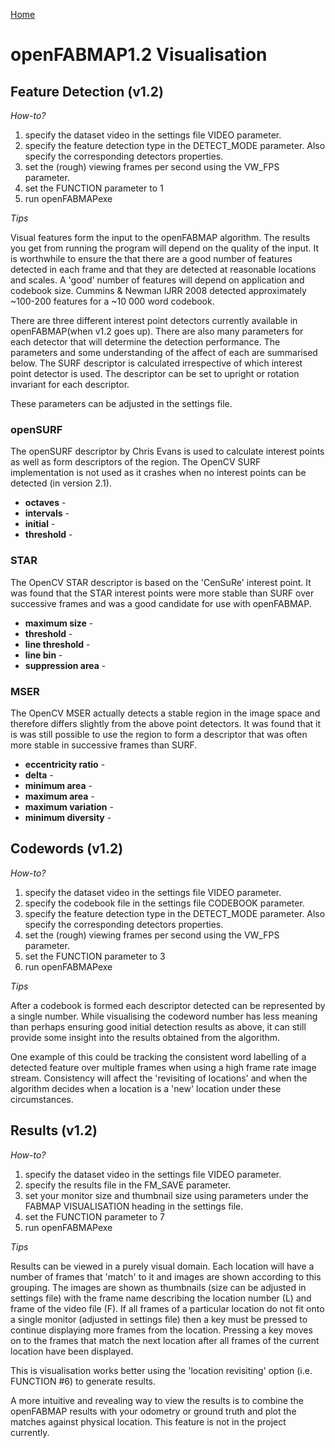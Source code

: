 [Home](Homepage.md)

# openFABMAP1.2 Visualisation #

## Feature Detection (v1.2) ##

_How-to?_

  1. specify the dataset video in the settings file VIDEO parameter.
  1. specify the feature detection type in the DETECT\_MODE parameter. Also specify the corresponding detectors properties.
  1. set the (rough) viewing frames per second using the VW\_FPS parameter.
  1. set the FUNCTION parameter to 1
  1. run openFABMAPexe

_Tips_

Visual features form the input to the openFABMAP algorithm. The results you get from running the program will depend on the quality of the input. It is worthwhile to ensure the that there are a good number of features detected in each frame and that they are detected at reasonable locations and scales. A 'good' number of features will depend on application and codebook size. Cummins & Newman IJRR 2008 detected approximately ~100-200 features for a ~10 000 word codebook.

There are three different interest point detectors currently available in openFABMAP(when v1.2 goes up). There are also many parameters for each detector that will determine the detection performance. The parameters and some understanding of the affect of each are summarised below. The SURF descriptor is calculated irrespective of which interest point detector is used. The descriptor can be set to upright or rotation invariant for each descriptor.

These parameters can be adjusted in the settings file.

### openSURF ###

The openSURF descriptor by Chris Evans is used to calculate interest points as well as form descriptors of the region. The OpenCV SURF implementation is not used as it crashes when no interest points can be detected (in version 2.1).

  * **octaves** -
  * **intervals** -
  * **initial** -
  * **threshold** -

### STAR ###

The OpenCV STAR descriptor is based on the 'CenSuRe' interest point. It was found that the STAR interest points were more stable than SURF over successive frames and was a good candidate for use with openFABMAP.

  * **maximum size** -
  * **threshold** -
  * **line threshold** -
  * **line bin** -
  * **suppression area** -

### MSER ###

The OpenCV MSER actually detects a stable region in the image space and therefore differs slightly from the above point detectors. It was found that it is was still possible to use the region to form a descriptor that was often more stable in successive frames than SURF.

  * **eccentricity ratio** -
  * **delta** -
  * **minimum area** -
  * **maximum area** -
  * **maximum variation** -
  * **minimum diversity** -


## Codewords (v1.2) ##

_How-to?_

  1. specify the dataset video in the settings file VIDEO parameter.
  1. specify the codebook file in the settings file CODEBOOK parameter.
  1. specify the feature detection type in the DETECT\_MODE parameter. Also specify the corresponding detectors properties.
  1. set the (rough) viewing frames per second using the VW\_FPS parameter.
  1. set the FUNCTION parameter to 3
  1. run openFABMAPexe

_Tips_

After a codebook is formed each descriptor detected can be represented by a single number. While visualising the codeword number has less meaning than perhaps ensuring good initial detection results as above, it can still provide some insight into the results obtained from the algorithm.

One example of this could be tracking the consistent word labelling of a detected feature over multiple frames when using a high frame rate image stream. Consistency will affect the 'revisiting of locations' and when the algorithm decides when a location is a 'new' location under these circumstances.

## Results (v1.2) ##

_How-to?_

  1. specify the dataset video in the settings file VIDEO parameter.
  1. specify the results file in the FM\_SAVE parameter.
  1. set your monitor size and thumbnail size using parameters under the FABMAP VISUALISATION heading in the settings file.
  1. set the FUNCTION parameter to 7
  1. run openFABMAPexe

_Tips_

Results can be viewed in a purely visual domain. Each location will have a number of frames that 'match' to it and images are shown according to this grouping. The images are shown as thumbnails (size can be adjusted in settings file) with the frame name describing the location number (L) and frame of the video file (F). If all frames of a particular location do not fit onto a single monitor (adjusted in settings file) then a key must be pressed to continue displaying more frames from the location. Pressing a key moves on to the frames that match the next location after all frames of the current location have been displayed.

This is visualisation works better using the 'location revisiting' option (i.e. FUNCTION #6) to generate results.

A more intuitive and revealing way to view the results is to combine the openFABMAP results with your odometry or ground truth and plot the matches against physical location. This feature is not in the project currently.